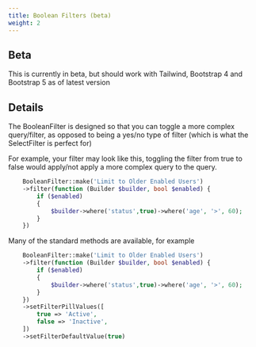 ```yaml
---
title: Boolean Filters (beta)
weight: 2
---
```


## Beta
This is currently in beta, but should work with Tailwind, Bootstrap 4 and Bootstrap 5 as of latest version

## Details

The BooleanFilter is designed so that you can toggle a more complex query/filter, as opposed to being a yes/no type of filter (which is what the SelectFilter is perfect for)

For example, your filter may look like this, toggling the filter from true to false would apply/not apply a more complex query to the query.

```php
    BooleanFilter::make('Limit to Older Enabled Users')
    ->filter(function (Builder $builder, bool $enabled) {
        if ($enabled)
        {
            $builder->where('status',true)->where('age', '>', 60);
        }
    })
```

Many of the standard methods are available, for example
```php
    BooleanFilter::make('Limit to Older Enabled Users')
    ->filter(function (Builder $builder, bool $enabled) {
        if ($enabled)
        {
            $builder->where('status',true)->where('age', '>', 60);
        }
    })
    ->setFilterPillValues([
        true => 'Active',
        false => 'Inactive',
    ])
    ->setFilterDefaultValue(true)
```